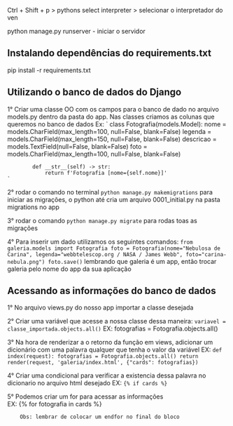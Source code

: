 Ctrl + Shift + p > pythons select interpreter > selecionar o interpretador do ven

python manage.py runserver - iniciar o servidor

## Instalando dependências do requirements.txt

pip install -r requirements.txt

## Utilizando o banco de dados do Django

1° Criar uma classe OO com os campos para o banco de dado no arquivo models.py dentro da pasta do app. Nas classes criamos as colunas que queremos no banco de dados
    Ex: `
        class Fotografia(models.Model):
            nome = models.CharField(max_length=100, null=False, blank=False)
            legenda = models.CharField(max_length=150, null=False, blank=False)
            descricao = models.TextField(null=False, blank=False)
            foto = models.CharField(max_length=100, null=False, blank=False)

            def __str__(self) -> str:
                return f'Fotografia [nome={self.nome}]'
    `

2° rodar o comando no terminal ` python manage.py makemigrations ` para iniciar as migrações, o python até cria um arquivo 0001_initial.py na pasta migrations no app

3° rodar o comando ` python manage.py migrate ` para rodas toas as migrações  

4° Para inserir um dado utilizamos os seguintes comandos: 
    `
        from galeria.models import Fotografia
        foto = Fotografia(nome="Nebulosa de Carina", legenda="webbtelescop.org / NASA / James Webb", foto="carina-nebula.png")
        foto.save()
    `
    lembrando que galeria é um app, então trocar galeria pelo nome do app da sua aplicação

## Acessando as informações do banco de dados

1° No arquivo views.py do nosso app importar a classe desejada 

2° Criar uma variável que acesse a nossa classe dessa maneira: ` variavel = classe_importada.objects.all() `
        EX: fotografias = Fotografia.objects.all()

3° Na hora de renderizar a o retorno da função em views, adicionar um dicionário com uma palavra qualquer que tenha o valor da variável
        EX:
         ```
            def index(request):
                fotografias = Fotografia.objects.all()
                return render(request, 'galeria/index.html', {"cards": fotografias})
        ```

4° Criar uma condicional para verificar a existencia dessa palavra no dicionario no arquivo html desejado
    EX:
     ```
        {% if cards %}
    ```

5° Podemos criar um for para acessar as informações  
        EX: {% for fotografia in cards %}

        Obs: lembrar de colocar um endfor no final do bloco